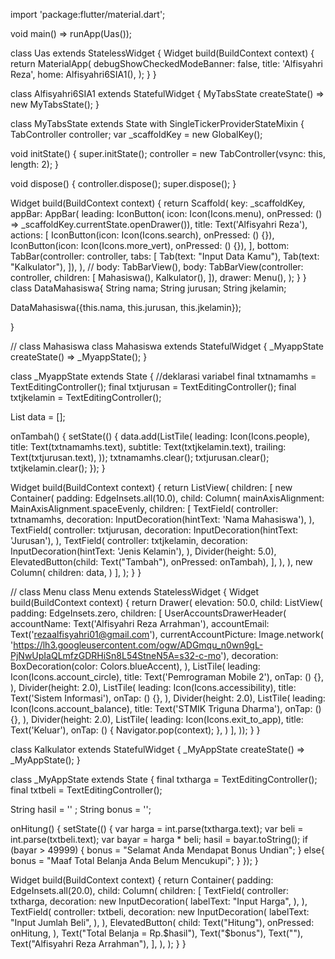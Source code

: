 import 'package:flutter/material.dart';

  
void main() => runApp(Uas());

class Uas extends StatelessWidget {
  Widget build(BuildContext context) {
    return MaterialApp(
      debugShowCheckedModeBanner: false,
      title: 'Alfisyahri Reza',
      home: Alfisyahri6SIA1(),
    );
  }
}

class Alfisyahri6SIA1 extends StatefulWidget {
  MyTabsState createState() => new MyTabsState();
}

class MyTabsState extends State<Alfisyahri6SIA1>
    with SingleTickerProviderStateMixin {
  TabController controller;
  var _scaffoldKey = new GlobalKey<ScaffoldState>();

  void initState() {
    super.initState();
    controller = new TabController(vsync: this, length: 2);
  }

  void dispose() {
    controller.dispose();
    super.dispose();
  }

  Widget build(BuildContext context) {
    return Scaffold(
      key: _scaffoldKey,
      appBar: AppBar(
        leading: IconButton(
            icon: Icon(Icons.menu),
            onPressed: () => _scaffoldKey.currentState.openDrawer()),
        title: Text('Alfisyahri Reza'),
        actions: <Widget>[
          IconButton(icon: Icon(Icons.search), onPressed: () {}),
          IconButton(icon: Icon(Icons.more_vert), onPressed: () {}),
        ],
        bottom: TabBar(controller: controller, tabs: <Tab>[
          Tab(text: "Input Data Kamu"),
          Tab(text: "Kalkulator"),
        ]),
      ),
      // body: TabBarView(),
      body: TabBarView(controller: controller, children: <Widget>[
        Mahasiswa(),
        Kalkulator(),
      ]),
      drawer: Menu(),
    );
  }
}
class DataMahasiswa{
  String nama;
  String jurusan;
  String jkelamin;
  
  
  DataMahasiswa({this.nama, this.jurusan, this.jkelamin});
  
}

// class Mahasiswa
class Mahasiswa extends StatefulWidget {
  _MyappState createState() => _MyappState();
}

class _MyappState extends State<Mahasiswa> {
  //deklarasi variabel
  final txtnamamhs = TextEditingController();
  final txtjurusan = TextEditingController();
  final txtjkelamin = TextEditingController();
  

  List<Widget> data = [];

  onTambah() {
    setState(() {
      data.add(ListTile(
        leading: Icon(Icons.people),
        title: Text(txtnamamhs.text),
        subtitle: Text(txtjkelamin.text),
        trailing: Text(txtjurusan.text),
      ));
      txtnamamhs.clear();
      txtjurusan.clear();
      txtjkelamin.clear();
    });
  }

  Widget build(BuildContext context) {
    return ListView(
      children: <Widget>[
        new Container(
          padding: EdgeInsets.all(10.0),
          child: Column(
            mainAxisAlignment: MainAxisAlignment.spaceEvenly,
            children: <Widget>[
              TextField(
                controller: txtnamamhs,
                decoration: InputDecoration(hintText: 'Nama Mahasiswa'),
              ),
              TextField(
                controller: txtjurusan,
                decoration: InputDecoration(hintText: 'Jurusan'),
              ),
              TextField(
                controller: txtjkelamin,
                decoration: InputDecoration(hintText: 'Jenis Kelamin'),
              ),
              Divider(height: 5.0),
              ElevatedButton(child: Text("Tambah"), onPressed: onTambah),
            ],
          ),
        ),
        new Column(
          children: data,
        )
      ],
    );
  }
}

// class Menu
class Menu extends StatelessWidget {
  Widget build(BuildContext context) {
    return Drawer(
        elevation: 50.0,
        child: ListView(
          padding: EdgeInsets.zero,
          children: <Widget>[
            UserAccountsDrawerHeader(
              accountName: Text('Alfisyahri Reza Arrahman'),
              accountEmail: Text('rezaalfisyahri01@gmail.com'),
              currentAccountPicture: Image.network(
                  'https://lh3.googleusercontent.com/ogw/ADGmqu_n0wn9gL-PjNwUpIaQLmfzGDRHiSn8L54StneN5A=s32-c-mo'),
              decoration: BoxDecoration(color: Colors.blueAccent),
            ),
            ListTile(
              leading: Icon(Icons.account_circle),
              title: Text('Pemrograman Mobile 2'),
              onTap: () {},
            ),
            Divider(height: 2.0),
            ListTile(
              leading: Icon(Icons.accessibility),
              title: Text('Sistem Informasi'),
              onTap: () {},
            ),
            Divider(height: 2.0),
            ListTile(
              leading: Icon(Icons.account_balance),
              title: Text('STMIK Triguna Dharma'),
              onTap: () {},
            ),
            Divider(height: 2.0),
            ListTile(
              leading: Icon(Icons.exit_to_app),
              title: Text('Keluar'),
              onTap: () {
                Navigator.pop(context);
              },
            )
          ],
        ));
  }
}

class Kalkulator extends StatefulWidget {
  _MyAppState createState() => _MyAppState();
}

class _MyAppState extends State<Kalkulator> {
  final txtharga = TextEditingController();
  final txtbeli = TextEditingController();

  String hasil = '' ;
  String bonus = '';
  
  onHitung() {
    setState(() {
      var harga = int.parse(txtharga.text);
      var beli = int.parse(txtbeli.text);
      var bayar = harga * beli;
      hasil = bayar.toString();
      if (bayar > 49999) {
        bonus = "Selamat Anda Mendapat Bonus Undian";
  }
        else{
        bonus = "Maaf Total Belanja Anda Belum Mencukupi";
        }
    });
  }
  
  
  Widget build(BuildContext context) {
    return Container(
      padding: EdgeInsets.all(20.0),
      child: Column(
        children: <Widget>[
          TextField(
            controller: txtharga,
            decoration: new InputDecoration(
              labelText: "Input Harga",
            ),
          ),
          TextField(
            controller: txtbeli,
            decoration: new InputDecoration(
              labelText: "Input Jumlah Beli",
            ),
          ),
          ElevatedButton(
            child: Text("Hitung"),
            onPressed: onHitung,
          ),
          Text("Total Belanja = Rp.$hasil"),
          Text("$bonus"),
          Text(""),
          Text("Alfisyahri Reza Arrahman"),
        ],
      ),
    );
  }
}
